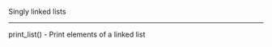 


Singly linked lists


----------------------------------------------------


print_list() - Print elements of a linked list


